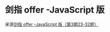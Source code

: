 # 剑指 offer -JavaScript 版

来源[剑指 offer -JavaScript 版（第3期23-32题）](https://mp.weixin.qq.com/s/UkJc104kp6cudHU0cDfJpQ)

